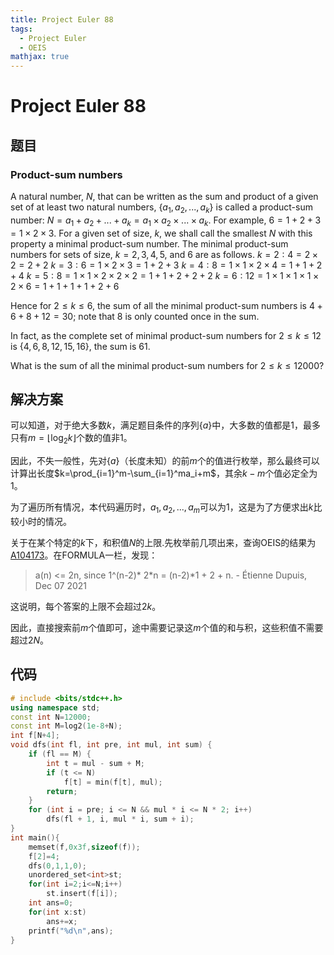 ```yaml
---
title: Project Euler 88
tags:
  - Project Euler
  - OEIS
mathjax: true
---
```

<escape><!-- more --></escape>

# Project Euler 88
## 题目
### Product-sum numbers



A natural number, $N$, that can be written as the sum and product of a given set of at least two natural numbers, $\{a_1, a_2, ... , a_k\}$ is called a product-sum number: $N = a_1 + a_2 + ... + a_k = a_1 \times a_2 \times ... \times a_k$.
For example, $6 = 1 + 2 + 3 = 1 \times 2 \times 3$.
For a given set of size, $k$, we shall call the smallest $N$ with this property a minimal product-sum number. The minimal product-sum numbers for sets of size, $k = 2, 3, 4, 5$, and $6$ are as follows.
$k=2:4=2 \times 2 = 2 + 2$
$k=3:6=1 \times 2 \times 3 = 1 + 2 + 3$
$k=4:8=1 \times 1 \times 2 \times 4 = 1 + 1 + 2 + 4$
$k=5:8=1 \times 1 \times 2 \times 2 \times 2  = 1 + 1 + 2 + 2 + 2$
$k=6:12=1 \times 1 \times 1 \times 1 \times 2 \times 6 = 1 + 1 + 1 + 1 + 2 + 6$

Hence for $2\leq k\leq 6$, the sum of all the minimal product-sum numbers is $4+6+8+12=30;$ note that $8$ is only counted once in the sum.

In fact, as the complete set of minimal product-sum numbers for $2\leq k\leq 12$ is $\{4, 6, 8, 12, 15, 16\}$, the sum is $61$.

What is the sum of all the minimal product-sum numbers for $2\leq k\leq12000$?

## 解决方案

可以知道，对于绝大多数$k$，满足题目条件的序列$\{a\}$中，大多数的值都是$1$，最多只有$m=\lfloor\log_2k\rfloor$个数的值非$1$。

因此，不失一般性，先对$\{a\}$（长度未知）的前$m$个的值进行枚举，那么最终可以计算出长度$k=\prod_{i=1}^m-\sum_{i=1}^ma_i+m$，其余$k-m$个值必定全为$1$。

为了遍历所有情况，本代码遍历时，$a_1,a_2,...,a_m$可以为$1$，这是为了方便求出$k$比较小时的情况。

关于在某个特定的$k$下，和积值$N$的上限.先枚举前几项出来，查询OEIS的结果为[A104173](https://oeis.org/A104173)。在FORMULA一栏，发现：
> a(n) <= 2n, since 1^(n-2)* 2*n = (n-2)*1 + 2 + n. - Étienne Dupuis, Dec 07 2021

这说明，每个答案的上限不会超过$2k$。

因此，直接搜索前$m$个值即可，途中需要记录这$m$个值的和与积，这些积值不需要超过$2N$。

## 代码

```C++
# include <bits/stdc++.h>
using namespace std;
const int N=12000;
const int M=log2(1e-8+N);
int f[N+4];
void dfs(int fl, int pre, int mul, int sum) {
    if (fl == M) {
        int t = mul - sum + M;
        if (t <= N)
            f[t] = min(f[t], mul);
        return;
    }
    for (int i = pre; i <= N && mul * i <= N * 2; i++)
        dfs(fl + 1, i, mul * i, sum + i);
}
int main(){
    memset(f,0x3f,sizeof(f));
    f[2]=4;
    dfs(0,1,1,0);
    unordered_set<int>st;
    for(int i=2;i<=N;i++)
        st.insert(f[i]);
    int ans=0;
    for(int x:st)
        ans+=x;
    printf("%d\n",ans);
}

```